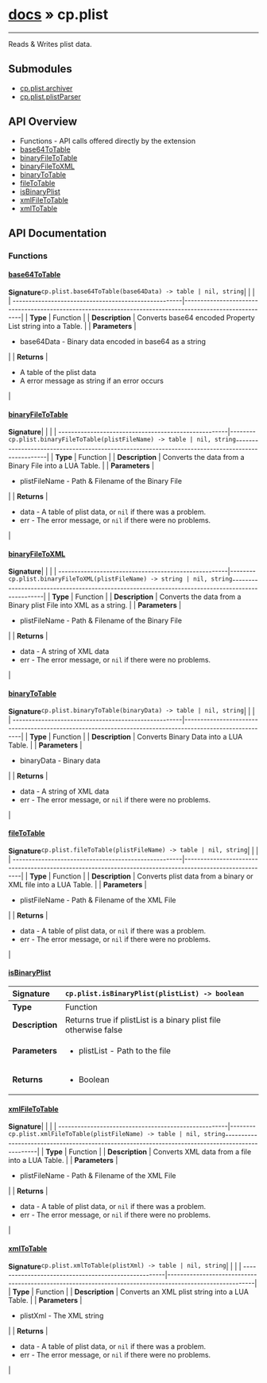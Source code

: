 # [docs](index.md) » cp.plist
---

Reads & Writes plist data.

## Submodules
 * [cp.plist.archiver](cp.plist.archiver.md)
 * [cp.plist.plistParser](cp.plist.plistParser.md)

## API Overview
* Functions - API calls offered directly by the extension
 * [base64ToTable](#base64totable)
 * [binaryFileToTable](#binaryfiletotable)
 * [binaryFileToXML](#binaryfiletoxml)
 * [binaryToTable](#binarytotable)
 * [fileToTable](#filetotable)
 * [isBinaryPlist](#isbinaryplist)
 * [xmlFileToTable](#xmlfiletotable)
 * [xmlToTable](#xmltotable)

## API Documentation

### Functions

#### [base64ToTable](#base64totable)
| <span style="float: left;">**Signature**</span> | <span style="float: left;">`cp.plist.base64ToTable(base64Data) -> table | nil, string` </span>                                                          |
| -----------------------------------------------------|---------------------------------------------------------------------------------------------------------|
| **Type**                                             | Function |
| **Description**                                      | Converts base64 encoded Property List string into a Table. |
| **Parameters**                                       | <ul><li>base64Data - Binary data encoded in base64 as a string</li></ul> |
| **Returns**                                          | <ul><li>A table of the plist data</li><li>A error message as string if an error occurs</li></ul> |

#### [binaryFileToTable](#binaryfiletotable)
| <span style="float: left;">**Signature**</span> | <span style="float: left;">`cp.plist.binaryFileToTable(plistFileName) -> table | nil, string` </span>                                                          |
| -----------------------------------------------------|---------------------------------------------------------------------------------------------------------|
| **Type**                                             | Function |
| **Description**                                      | Converts the data from a Binary File into a LUA Table. |
| **Parameters**                                       | <ul><li>plistFileName - Path &amp; Filename of the Binary File</li></ul> |
| **Returns**                                          | <ul><li>data             - A table of plist data, or <code>nil</code> if there was a problem.</li><li>err              - The error message, or <code>nil</code> if there were no problems.</li></ul> |

#### [binaryFileToXML](#binaryfiletoxml)
| <span style="float: left;">**Signature**</span> | <span style="float: left;">`cp.plist.binaryFileToXML(plistFileName) -> string | nil, string` </span>                                                          |
| -----------------------------------------------------|---------------------------------------------------------------------------------------------------------|
| **Type**                                             | Function |
| **Description**                                      | Converts the data from a Binary plist File into XML as a string. |
| **Parameters**                                       | <ul><li>plistFileName - Path &amp; Filename of the Binary File</li></ul> |
| **Returns**                                          | <ul><li>data             - A string of XML data</li><li>err              - The error message, or <code>nil</code> if there were no problems.</li></ul> |

#### [binaryToTable](#binarytotable)
| <span style="float: left;">**Signature**</span> | <span style="float: left;">`cp.plist.binaryToTable(binaryData) -> table | nil, string` </span>                                                          |
| -----------------------------------------------------|---------------------------------------------------------------------------------------------------------|
| **Type**                                             | Function |
| **Description**                                      | Converts Binary Data into a LUA Table. |
| **Parameters**                                       | <ul><li>binaryData       - Binary data</li></ul> |
| **Returns**                                          | <ul><li>data             - A string of XML data</li><li>err              - The error message, or <code>nil</code> if there were no problems.</li></ul> |

#### [fileToTable](#filetotable)
| <span style="float: left;">**Signature**</span> | <span style="float: left;">`cp.plist.fileToTable(plistFileName) -> table | nil, string` </span>                                                          |
| -----------------------------------------------------|---------------------------------------------------------------------------------------------------------|
| **Type**                                             | Function |
| **Description**                                      | Converts plist data from a binary or XML file into a LUA Table. |
| **Parameters**                                       | <ul><li>plistFileName    - Path &amp; Filename of the XML File</li></ul> |
| **Returns**                                          | <ul><li>data             - A table of plist data, or <code>nil</code> if there was a problem.</li><li>err              - The error message, or <code>nil</code> if there were no problems.</li></ul> |

#### [isBinaryPlist](#isbinaryplist)
| <span style="float: left;">**Signature**</span> | <span style="float: left;">`cp.plist.isBinaryPlist(plistList) -> boolean` </span>                                                          |
| -----------------------------------------------------|---------------------------------------------------------------------------------------------------------|
| **Type**                                             | Function |
| **Description**                                      | Returns true if plistList is a binary plist file otherwise false |
| **Parameters**                                       | <ul><li>plistList - Path to the file</li></ul> |
| **Returns**                                          | <ul><li>Boolean</li></ul> |

#### [xmlFileToTable](#xmlfiletotable)
| <span style="float: left;">**Signature**</span> | <span style="float: left;">`cp.plist.xmlFileToTable(plistFileName) -> table | nil, string` </span>                                                          |
| -----------------------------------------------------|---------------------------------------------------------------------------------------------------------|
| **Type**                                             | Function |
| **Description**                                      | Converts XML data from a file into a LUA Table. |
| **Parameters**                                       | <ul><li>plistFileName    - Path &amp; Filename of the XML File</li></ul> |
| **Returns**                                          | <ul><li>data             - A table of plist data, or <code>nil</code> if there was a problem.</li><li>err              - The error message, or <code>nil</code> if there were no problems.</li></ul> |

#### [xmlToTable](#xmltotable)
| <span style="float: left;">**Signature**</span> | <span style="float: left;">`cp.plist.xmlToTable(plistXml) -> table | nil, string` </span>                                                          |
| -----------------------------------------------------|---------------------------------------------------------------------------------------------------------|
| **Type**                                             | Function |
| **Description**                                      | Converts an XML plist string into a LUA Table. |
| **Parameters**                                       | <ul><li>plistXml         - The XML string</li></ul> |
| **Returns**                                          | <ul><li>data             - A table of plist data, or <code>nil</code> if there was a problem.</li><li>err              - The error message, or <code>nil</code> if there were no problems.</li></ul> |


